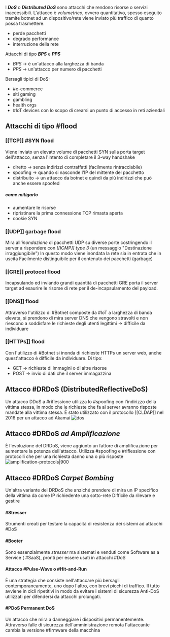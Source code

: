 I **_DoS_** o _**Distributed DoS**_ sono attacchi che rendono risorse o servizi inaccessibili.
L'attacco è _volumetrico_, ovvero quantitativo, spesso eseguito tramite botnet
ad un dispositivo/rete viene inviato più traffico di quanto possa trasmettere:
- perde pacchetti
- degrado performance
- interruzione della rete

Attacchi di tipo *__BPS__* e *__PPS__*
- *BPS* -> è un'attacco alla larghezza di banda
- *PPS* -> un'attacco per numero di pacchetti

Bersagli tipici di DoS:
- #e-commerce
- siti gaming 
- gambling
- health orgs
- #IoT devices con lo scopo di crearsi un punto di accesso in reti aziendali


## Attacchi di tipo #flood

### [[TCP]] #SYN flood
Viene inviato un elevato volume di pacchetti SYN sulla porta target dell'attacco, senza l'intento di completare il 3-way handshake 
- diretto -> senza indirizzi contraffatti (facilmente rintracciabile)
- spoofing -> quando si nasconde l'IP del mittente del pacchetto
- distribuito -> un attacco da botnet e quindi da più indirizzi che può anche essere spoofed
##### come mitigarlo
- aumentare le risorse
- ripristinare la prima connessione TCP rimasta aperta
- cookie SYN


### [[UDP]] garbage flood
Mira all'_inondazione_ di pacchetti UDP su diverse porte costringendo il server a rispondere con _[[ICMP]] type 3_ (un messaggio "Destinazione irraggiungibile")
In questo modo viene inondata la rete sia in entrata che in uscita
Facilmente distinguibile per il contenuto dei pacchetti (garbage)

### [[GRE]] protocol flood
Incapsulando ed inviando grandi quantità di pacchetti GRE porta il server target ad esaurire le risorse di rete per il de-incapsulamento del payload.

### [[DNS]] flood
Attraverso l'utilizzo di #Botnet composte da #IoT a larghezza di banda elevata, si prendono di mira server DNS che vengono stravolti e non riescono a soddisfare le richieste degli utenti legittimi
-> difficile da individuare

### [[HTTPs]] flood
Con l'utilizzo di #Botnet si inonda di richieste HTTPs un server web, anche quest'attacco è difficile da individuare.
Di tipo:
- GET -> richieste di immagini o di altre risorse 
- POST -> invio di dati che il server immagazzina

## Attacco #DRDoS (DistributedReflectiveDoS)
Un attacco DDoS a #riflessione utilizza lo #spoofing con l'indirizzo della vittima stessa, in modo che le richieste che fa al server avranno risposte mandate alla vittima stessa.
È stato utilizzato con il protocollo [[CLDAP]] nel 2016 per un attacco ad Akamai 
![dos](https://www.akamai.com/site/it/images/article/2023/what-is-cldap-ddos.png)

## Attacco #DRDoS _ad Amplificazione_
È l'evoluzione del DRDoS, viene aggiunto un fattore di amplificazione per aumentare la potenza dell'attacco.
Utilizza #spoofing e #riflessione con protocolli che per una richiesta danno una o più risposte
![amplification-protocols|900](https://www.zdnet.com/a/hub/i/2020/06/17/0555c3f2-68fd-4804-88d0-68fb589bac61/ddos-reflection-amplification-vectors-timeline-en.jpg)

## Attacco #DRDoS _Carpet Bombing_
Un'altra variante del DRDoS che anziché prendere di mira un IP specifico della vittima da come IP richiedente una sotto-rete
Difficile da rilevare e gestire


#### #Stresser
Strumenti creati per testare la capacità di resistenza dei sistemi ad attacchi #DoS 

#### #Booter
Sono essenzialmente _stresser_ ma sistemati e venduti come Software as a Service ( #SaaS), pronti per essere usati in attacchi #DoS 

#### Attacco #Pulse-Wave o #Hit-and-Run
È una strategia che consiste nell'attaccare più bersagli contemporaneamente, uno dopo l'altro, con brevi picchi di traffico.
Il tutto avviene in cicli ripetitivi in modo da evitare i sistemi di sicurezza Anti-DoS utilizzati per difendersi da attacchi prolungati.


#### #PDoS Permanent DoS
Un attacco che mira a danneggiare i dispositivi permanentemente.
Attraverso falle di sicurezza dell'amministrazione remota l'attaccante cambia la versione #firmware della macchina 

